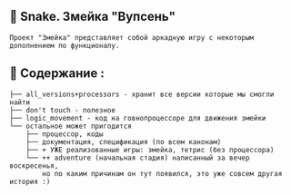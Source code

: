## 🚀 Snake. Змейка "Вупсень"
    Проект "Змейка" представляет собой аркадную игру с некоторым дополнением по функционалу.
## 📂 Содержание :
    ├── all_versions+processors - хранит все версии которые мы смогли найти
    ├── don't touch - полезное
    ├── logic_movement - код на говнопроцессоре для движения змейки
    └── остальное может пригодится
        ├── процессор, коды
        ├── документация, спецификация (по всем канонам)
        ├── + УЖЕ реализованные игры: змейка, тетрис (без процессора)
        └── ++ adventure (начальная стадия) написанный за вечер воскресенья,
            но по каким причинам он тут появился, это уже совсем другая история :)
